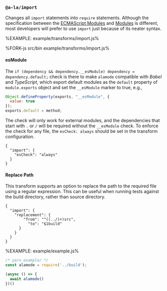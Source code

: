 ### `@a-la/import`

Changes all `import` statements into `require` statements. Although the specification between the [ECMAScript Modules](https://nodejs.org/api/esm.html) and [Modules](https://nodejs.org/api/modules.html) is different, most developers will prefer to use `import` just because of its neater syntax.

%EXAMPLE: example/transforms/import.js%

%FORK-js src/bin example/transforms/import.js%

#### esModule

The `if (dependency && dependency.__esModule) dependency = dependency.default;` check is there to make `alamode` compatible with _Babel_ and _TypeScript_, which export default modules as the `default` property of `module.exports` object and set the `__esModule` marker to true, e.g.,

```js
Object.defineProperty(exports, "__esModule", {
  value: true
});
exports.default = method;
```

The check will only work for external modules, and the dependencies that start with `.` or `/` will be required without the `__esModule` check. To enforce the check for any file, the `esCheck: always` should be set in the transform configuration.

```json5
{
  "import": {
    "esCheck": "always"
  }
}
```

#### Replace Path

This transform supports an option to replace the path to the required file using a regular expression. This can be useful when running tests against the build directory, rather than source directory.

```json5
{
  "import": {
    "replacement": {
        "from": "^((../)+)src",
          "to": "$1build"
      }
    }
  }
}
```

%EXAMPLE: example/example.js%

```js
/* yarn example/ */
const alamode = require('../build');

(async () => {
  await alamode()
})()
```